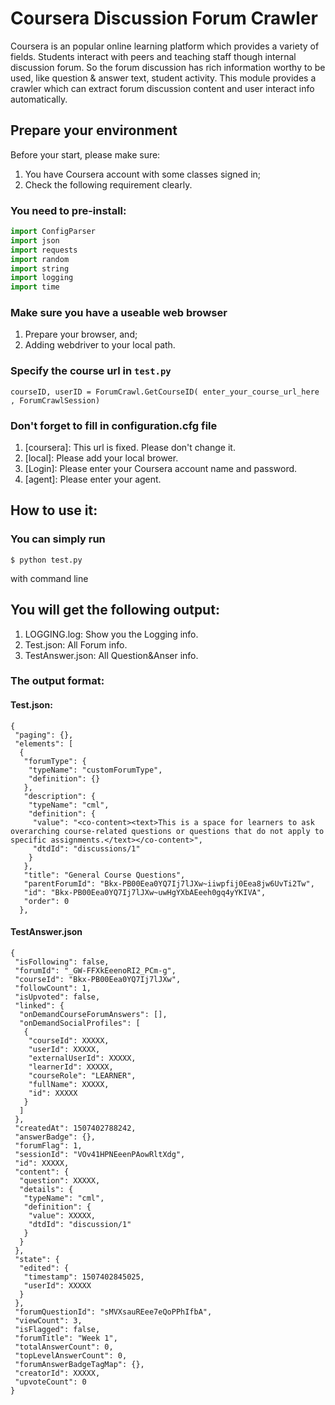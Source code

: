 # Coursera Discussion Forum Crawler

Coursera is an popular online learning platform which provides a variety of fields. Students interact with peers and teaching staff though internal discussion forum. So the forum discussion has rich information worthy to be used, like question & answer text, student activity. This module provides a crawler which can extract forum discussion content and user interact info automatically.

## Prepare your environment

Before your start, please make sure:

  1.  You have Coursera account with some classes signed in;
  2.  Check the following requirement clearly.

### You need to pre-install: 

```python
import ConfigParser
import json
import requests
import random
import string
import logging
import time

```

### Make sure you have a useable web browser

  1. Prepare your browser, and;
  2. Adding webdriver to your local path.


### Specify the course url in `test.py`


  `courseID, userID = ForumCrawl.GetCourseID( enter_your_course_url_here , ForumCrawlSession)`
  
### Don't forget to fill in configuration.cfg file

  1. [coursera]: This url is fixed. Please don't change it.
  2. [local]: Please add your local brower.
  3. [Login]: Please enter your Coursera account name and password.
  4. [agent]: Please enter your agent.
  
  
## How to use it:

### You can simply run 

```
$ python test.py
```

with command line


## You will get the following output:

  1. LOGGING.log: Show you the Logging info.
  2. Test.json: All Forum info.
  3. TestAnswer.json: All Question&Anser info.
  
### The output format:

#### Test.json:

```
{
 "paging": {}, 
 "elements": [
  {
   "forumType": {
    "typeName": "customForumType", 
    "definition": {}
   }, 
   "description": {
    "typeName": "cml", 
    "definition": {
     "value": "<co-content><text>This is a space for learners to ask overarching course-related questions or questions that do not apply to specific assignments.</text></co-content>", 
     "dtdId": "discussions/1"
    }
   }, 
   "title": "General Course Questions", 
   "parentForumId": "Bkx-PB00Eea0YQ7Ij7lJXw~iiwpfij0Eea8jw6UvTi2Tw", 
   "id": "Bkx-PB00Eea0YQ7Ij7lJXw~uwHgYXbAEeeh0gq4yYKIVA", 
   "order": 0
  }, 
```
#### TestAnswer.json

```
{
 "isFollowing": false, 
 "forumId": "_GW-FFXkEeenoRI2_PCm-g", 
 "courseId": "Bkx-PB00Eea0YQ7Ij7lJXw", 
 "followCount": 1, 
 "isUpvoted": false, 
 "linked": {
  "onDemandCourseForumAnswers": [], 
  "onDemandSocialProfiles": [
   {
    "courseId": XXXXX, 
    "userId": XXXXX, 
    "externalUserId": XXXXX, 
    "learnerId": XXXXX, 
    "courseRole": "LEARNER", 
    "fullName": XXXXX, 
    "id": XXXXX
   }
  ]
 }, 
 "createdAt": 1507402788242, 
 "answerBadge": {}, 
 "forumFlag": 1, 
 "sessionId": "VOv41HPNEeenPAowRltXdg", 
 "id": XXXXX, 
 "content": {
  "question": XXXXX, 
  "details": {
   "typeName": "cml", 
   "definition": {
    "value": XXXXX, 
    "dtdId": "discussion/1"
   }
  }
 }, 
 "state": {
  "edited": {
   "timestamp": 1507402845025, 
   "userId": XXXXX
  }
 }, 
 "forumQuestionId": "sMVXsauREee7eQoPPhIfbA", 
 "viewCount": 3, 
 "isFlagged": false, 
 "forumTitle": "Week 1", 
 "totalAnswerCount": 0, 
 "topLevelAnswerCount": 0, 
 "forumAnswerBadgeTagMap": {}, 
 "creatorId": XXXXX, 
 "upvoteCount": 0
}

```
